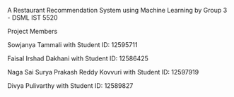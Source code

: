 A Restaurant Recommendation System using Machine Learning by Group 3 - DSML IST 5520

Project Members

Sowjanya Tammali with Student ID: 12595711

Faisal Irshad Dakhani with Student ID: 12586425

Naga Sai Surya Prakash Reddy Kovvuri with Student ID: 12597919

Divya Pulivarthy with Student ID: 12589827
